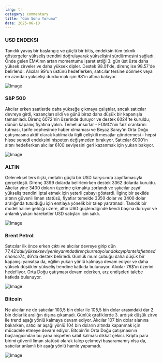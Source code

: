 ```yaml
---
lang: tr
category: commentary
title: "Gün Sonu Yorumu"
date: 2025-06-18
---
```


### USD ENDEKSI

Tanıdık yavaş bir başlangıç ve güçlü bir bitiş, endeksin tüm teknik göstergeler yükseliş trendini doğrulayarak yükselişini sürdürmesini sağladı. Önde gelen EMA'nın artan momentumu işaret ettiği 3. gün üst üste daha yüksek zirveler ve daha yüksek dipler. Destek 98.01'de, direnç ise 98.57'de belirlendi. Alıcılar 99'un üstünü hedeflerken, satıcılar tersine dönmek veya en azından yükselişi durdurmak için 98'in altına bakıyor.

![Image](https://markleighedu.github.io/img/Jun-2025/18-Jun-2025/usdindex.jpg)

### S&P 500

Alıcılar erken saatlerde daha yükseğe çıkmaya çalıştılar, ancak satıcılar devreye girdi, kazançları sildi ve günü biraz daha düşük bir kapanışla tamamladı. Direnç 6072'nin üzerinde duruyor ve destek 6024'te kuruldu, dünün kapanış fiyatına yakın. Temel unsurlar - FOMC'nin faiz oranlarını tutması, tarife cephesinde haber olmaması ve Beyaz Saray'ın Orta Doğu çatışmasına aktif olarak katılmakla ilgili çelişkili mesajlar göndermesi - hepsi hisse senedi endeksini nispeten değişmeden bırakıyor. Satıcılar 6000'in altını hedeflerken alıcılar 6100 seviyesini geri kazanmak için yukarı bakıyor.

![Image](https://markleighedu.github.io/img/Jun-2025/18-Jun-2025/sp500.jpg)

### ALTIN

Geleneksel ters ilişki, metalin güçlü bir USD karşısında zayıflamasıyla gerçekleşti. Direnç 3399 dolarda belirlenirken destek 3362 dolarda kuruldu. Alıcılar yine 3400 doların üzerine çıkmakta zorlandı ve satıcılar zayıf yükseliş trendini iptal etmek için yeterli çabayı gösterdi. İlginç bir şekilde altının güvenli liman statüsü, fiyatlar temelde 3350 dolar ve 3400 dolar aralığında tutulduğu için emtiaya yönelik bir talep yaratmadı. Tanıdık bir model haline geldiği üzere, altın USD güçlendiğinde kendi başına duruyor ve anlamlı yukarı hareketler USD satışları için saklı.

![Image](https://markleighedu.github.io/img/Jun-2025/18-Jun-2025/gold.jpg)

### Brent Petrol

Satıcılar ilk önce erken çıktı ve alıcılar devreye girip dün 77,42$'daki yüksek seviyenin yanında direnç kurma yolunda kayıpları telafi etmeden önce 74,46$'da destek belirledi. Günlük mum çubuğu daha düşük bir kapanışı yansıtsa da, eğilim yukarı yönlü kalmaya devam ediyor ve daha yüksek düşükler yükseliş trendine katkıda bulunuyor. Alıcılar 78$'ın üzerini hedefliyor. Orta Doğu çatışması devam ederken, arz endişeleri talebe katkıda bulunuyor.

![Image](https://markleighedu.github.io/img/Jun-2025/18-Jun-2025/brentoil.jpg)

### Bitcoin

Ne alıcılar ne de satıcılar 103,5 bin dolar ile 105,5 bin dolar arasındaki dar 2 bin dolarlık aralığın dışına çıkamadı. Günlük grafiklerde 3. ardışık düşük zirve ile trend aşağı yönlü kalmaya devam ediyor. Alıcılar 107 bin dolar alanına bakarken, satıcılar aşağı yönlü 104 bin doların altında kapanmak için mücadele etmeye devam ediyor. Bitcoin'in Orta Doğu çatışmasının başlangıcından bu yana nispeten sabit kalması dikkat çekici. Kripto para birimi güvenli liman statüsü olarak talep çekmeyi başaramamış olsa da, satıcılar anlamlı bir aşağı yönlü hamle yapamadı.

![Image](https://markleighedu.github.io/img/Jun-2025/18-Jun-2025/bitcoin.jpg)

